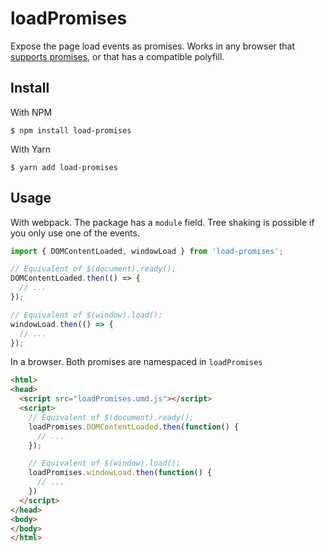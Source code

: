 # loadPromises

Expose the page load events as promises. Works in any browser that
[supports promises](https://caniuse.com/#feat=promises), or that has a
compatible polyfill.

## Install

With NPM

```
$ npm install load-promises
```

With Yarn

```
$ yarn add load-promises
```

## Usage

With webpack. The package has a `module` field. Tree shaking is possible if you
only use one of the events.

```js
import { DOMContentLoaded, windowLoad } from 'load-promises';

// Equivalent of $(document).ready();
DOMContentLoaded.then(() => {
  // ...
});

// Equivalent of $(window).load();
windowLoad.then(() => {
  // ...
});
```

In a browser. Both promises are namespaced in `loadPromises`

```html
<html>
<head>
  <script src="loadPromises.umd.js"></script>
  <script>
    // Equivalent of $(document).ready();
    loadPromises.DOMContentLoaded.then(function() {
      // ...
    });

    // Equivalent of $(window).load();
    loadPromises.windowLoad.then(function() {
      // ...
    })
  </script>
</head>
<body>
</body>
</html>
```
